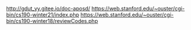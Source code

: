 http://gdut_yy.gitee.io/doc-aposd/
https://web.stanford.edu/~ouster/cgi-bin/cs190-winter21/index.php
https://web.stanford.edu/~ouster/cgi-bin/cs190-winter18/reviewCodes.php
